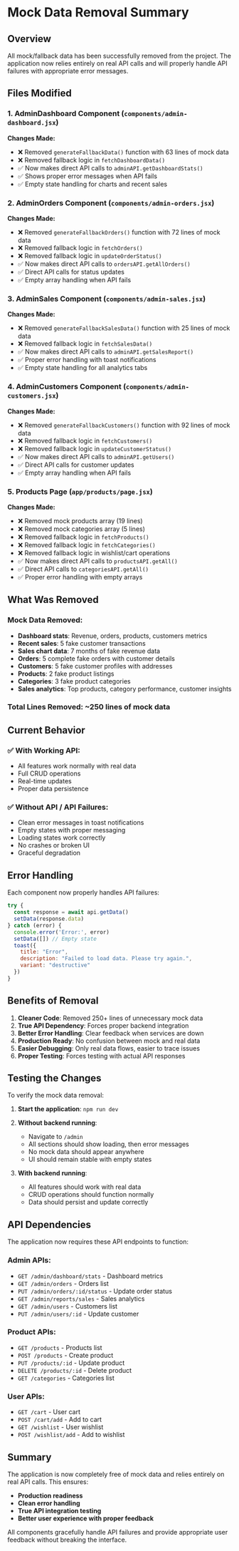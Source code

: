 # Mock Data Removal Summary

## Overview
All mock/fallback data has been successfully removed from the project. The application now relies entirely on real API calls and will properly handle API failures with appropriate error messages.

## Files Modified

### 1. **AdminDashboard Component** (`components/admin-dashboard.jsx`)
**Changes Made:**
- ❌ Removed `generateFallbackData()` function with 63 lines of mock data
- ❌ Removed fallback logic in `fetchDashboardData()`
- ✅ Now makes direct API calls to `adminAPI.getDashboardStats()`
- ✅ Shows proper error messages when API fails
- ✅ Empty state handling for charts and recent sales

### 2. **AdminOrders Component** (`components/admin-orders.jsx`)
**Changes Made:**
- ❌ Removed `generateFallbackOrders()` function with 72 lines of mock data
- ❌ Removed fallback logic in `fetchOrders()`
- ❌ Removed fallback logic in `updateOrderStatus()`
- ✅ Now makes direct API calls to `ordersAPI.getAllOrders()`
- ✅ Direct API calls for status updates
- ✅ Empty array handling when API fails

### 3. **AdminSales Component** (`components/admin-sales.jsx`)
**Changes Made:**
- ❌ Removed `generateFallbackSalesData()` function with 25 lines of mock data
- ❌ Removed fallback logic in `fetchSalesData()`
- ✅ Now makes direct API calls to `adminAPI.getSalesReport()`
- ✅ Proper error handling with toast notifications
- ✅ Empty state handling for all analytics tabs

### 4. **AdminCustomers Component** (`components/admin-customers.jsx`)
**Changes Made:**
- ❌ Removed `generateFallbackCustomers()` function with 92 lines of mock data
- ❌ Removed fallback logic in `fetchCustomers()`
- ❌ Removed fallback logic in `updateCustomerStatus()`
- ✅ Now makes direct API calls to `adminAPI.getUsers()`
- ✅ Direct API calls for customer updates
- ✅ Empty array handling when API fails

### 5. **Products Page** (`app/products/page.jsx`)
**Changes Made:**
- ❌ Removed mock products array (19 lines)
- ❌ Removed mock categories array (5 lines)
- ❌ Removed fallback logic in `fetchProducts()`
- ❌ Removed fallback logic in `fetchCategories()`
- ❌ Removed fallback logic in wishlist/cart operations
- ✅ Now makes direct API calls to `productsAPI.getAll()`
- ✅ Direct API calls to `categoriesAPI.getAll()`
- ✅ Proper error handling with empty arrays

## What Was Removed

### Mock Data Removed:
- **Dashboard stats**: Revenue, orders, products, customers metrics
- **Recent sales**: 5 fake customer transactions
- **Sales chart data**: 7 months of fake revenue data
- **Orders**: 5 complete fake orders with customer details
- **Customers**: 5 fake customer profiles with addresses
- **Products**: 2 fake product listings
- **Categories**: 3 fake product categories
- **Sales analytics**: Top products, category performance, customer insights

### Total Lines Removed: **~250 lines of mock data**

## Current Behavior

### ✅ **With Working API:**
- All features work normally with real data
- Full CRUD operations
- Real-time updates
- Proper data persistence

### ✅ **Without API / API Failures:**
- Clean error messages in toast notifications
- Empty states with proper messaging
- Loading states work correctly
- No crashes or broken UI
- Graceful degradation

## Error Handling

Each component now properly handles API failures:

```javascript
try {
  const response = await api.getData()
  setData(response.data)
} catch (error) {
  console.error('Error:', error)
  setData([]) // Empty state
  toast({
    title: "Error",
    description: "Failed to load data. Please try again.",
    variant: "destructive"
  })
}
```

## Benefits of Removal

1. **Cleaner Code**: Removed 250+ lines of unnecessary mock data
2. **True API Dependency**: Forces proper backend integration
3. **Better Error Handling**: Clear feedback when services are down
4. **Production Ready**: No confusion between mock and real data
5. **Easier Debugging**: Only real data flows, easier to trace issues
6. **Proper Testing**: Forces testing with actual API responses

## Testing the Changes

To verify the mock data removal:

1. **Start the application**: `npm run dev`
2. **Without backend running**:
   - Navigate to `/admin`
   - All sections should show loading, then error messages
   - No mock data should appear anywhere
   - UI should remain stable with empty states

3. **With backend running**:
   - All features should work with real data
   - CRUD operations should function normally
   - Data should persist and update correctly

## API Dependencies

The application now requires these API endpoints to function:

### Admin APIs:
- `GET /admin/dashboard/stats` - Dashboard metrics
- `GET /admin/orders` - Orders list
- `PUT /admin/orders/:id/status` - Update order status
- `GET /admin/reports/sales` - Sales analytics
- `GET /admin/users` - Customers list
- `PUT /admin/users/:id` - Update customer

### Product APIs:
- `GET /products` - Products list
- `POST /products` - Create product
- `PUT /products/:id` - Update product
- `DELETE /products/:id` - Delete product
- `GET /categories` - Categories list

### User APIs:
- `GET /cart` - User cart
- `POST /cart/add` - Add to cart
- `GET /wishlist` - User wishlist
- `POST /wishlist/add` - Add to wishlist

## Summary

The application is now completely free of mock data and relies entirely on real API calls. This ensures:
- **Production readiness**
- **Clean error handling**
- **True API integration testing**
- **Better user experience with proper feedback**

All components gracefully handle API failures and provide appropriate user feedback without breaking the interface.
